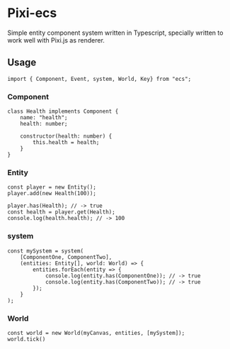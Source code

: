# Pixi-ecs

Simple entity component system written in Typescript, specially written to work well with Pixi.js as renderer.

## Usage

```
import { Component, Event, system, World, Key} from "ecs";
```

### Component

```
class Health implements Component {
    name: "health";
    health: number;

    constructor(health: number) {
        this.health = health;
    }
}
```

### Entity

```
const player = new Entity();
player.add(new Health(100));

player.has(Health); // -> true
const health = player.get(Health);
console.log(health.health); // -> 100
```

### system

```
const mySystem = system(
    [ComponentOne, ComponentTwo],
    (entities: Entity[], world: World) => {
        entities.forEach(entity => {
            console.log(entity.has(ComponentOne)); // -> true
            console.log(entity.has(ComponentTwo)); // -> true
        });
    }
);
```

### World

```
const world = new World(myCanvas, entities, [mySystem]);
world.tick()
```

